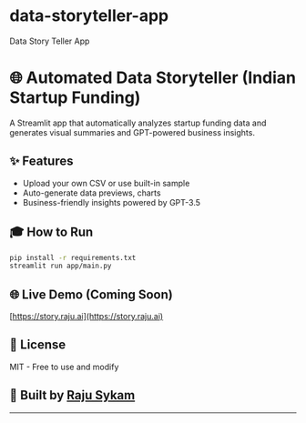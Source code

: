 # data-storyteller-app

Data Story Teller App

# 🌐 Automated Data Storyteller (Indian Startup Funding)

A Streamlit app that automatically analyzes startup funding data and generates visual summaries and GPT-powered business insights.

## ✨ Features

- Upload your own CSV or use built-in sample
- Auto-generate data previews, charts
- Business-friendly insights powered by GPT-3.5

## 🎓 How to Run

```bash
pip install -r requirements.txt
streamlit run app/main.py
```

## 🌐 Live Demo (Coming Soon)

[https://story.raju.ai](https://story.raju.ai)

## 🌟 License

MIT - Free to use and modify

## 🧳 Built by [Raju Sykam](https://github.com/SykamRaju)

---
